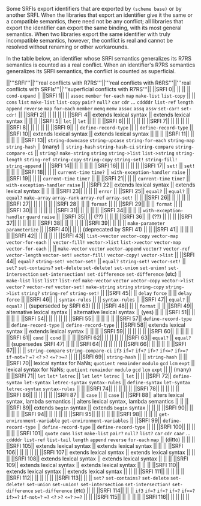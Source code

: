 Some SRFIs export identifiers that are exported by `(scheme base)` or by another SRFI.  When the libraries that export an identifier give it the same or a compatible semantics, there need not be any conflict; all libraries that export the identifier can export the same binding, with its most general semantics.  When two libraries export the same identifier with truly incompatible semantics, however, the conflict is real and cannot be resolved without renaming or other workarounds.

In the table below, an identifier whose SRFI semantics generalizes its R7RS semantics is counted as a real conflict.  When an identifier's R7RS semantics generalizes its SRFI semantics, the conflict is counted as superficial.

||'''SRFI'''||'''real conflicts with R7RS'''||'''real conflicts with R6RS'''||'''real conflicts with SRFIs'''||'''superficial conflicts with R7RS'''||
||SRFI 0|| || || || `cond-expand` ||
||SRFI 1|| || `assoc` `member` `for-each` `map` `make-list` `list-copy` || || `cons` `list` `make-list` `list-copy` `pair?` `null?` `car` `cdr` ... `cddddr` `list-ref` `length` `append` `reverse` `map` `for-each` `member` `memq` `memv` `assoc` `assq` `assv` `set-car!` `set-cdr!` ||
||SRFI 2|| || || || ||
||SRFI 4|| extends lexical syntax || extends lexical syntax || || ||
||SRFI 5|| `let` || `let` || || ||
||SRFI 6|| || || || ||
||SRFI 7|| || || || ||
||SRFI 8|| || || || ||
||SRFI 9|| || `define-record-type` || || `define-record-type` ||
||SRFI 10|| extends lexical syntax || extends lexical syntax || || ||
||SRFI 11|| || || || ||
||SRFI 13|| `string-downcase` `string-upcase` `string-for-each` `string-map` `string-hash` || (many) || `string-hash` `string-hash-ci` `string-compare` `string-compare-ci` || `string?` `make-string` `string` `string->list` `list->string` `string-length` `string-ref` `string-copy` `string-copy` `string-set!` `string-fill!` `string-append` ||
||SRFI 14|| || || || ||
||SRFI 16|| || || || ||
||SRFI 17|| `set!` || `set!` || || ||
||SRFI 18|| || || `current-time` `time?` || `with-exception-handler` `raise` ||
||SRFI 19|| || || `current-time` `time?` || ||
||SRFI 21|| || || `current-time` `time?` || `with-exception-handler` `raise` ||
||SRFI 22|| extends lexical syntax || extends lexical syntax || || ||
||SRFI 23|| || || || `error` ||
||SRFI 25|| `equal?` || `equal?` || `equal?` `make-array` `array-rank` `array-ref` `array-set!` || ||
||SRFI 26|| || || || ||
||SRFI 27|| || || || ||
||SRFI 28|| || || `format` || ||
||SRFI 29|| || || `format` || ||
||SRFI 30|| || || || ||
||SRFI 31|| || || || ||
||SRFI 34|| || || || `with-exception-handler` `guard` `raise` ||
||SRFI 35|| || (??) || || ||
||SRFI 36|| || (??) || || ||
||SRFI 37|| || || || ||
||SRFI 38|| || || || ||
||SRFI 39|| || || || `make-parameter` `parameterize` ||
||SRFI 40|| || || (deprecated by SRFI 41) || ||
||SRFI 41|| || || || ||
||SRFI 42|| || || || ||
||SRFI 43|| `list->vector` `vector-copy` `vector-map` `vector-for-each` || `vector-fill!` `vector->list` `list->vector` `vector-map` `vector-for-each` || || `make-vector` `vector` `vector-append` `vector?` `vector-ref` `vector-length` `vector-set!` `vector-fill!` `vector-copy!` `vector->list` ||
||SRFI 44|| `equal?` `string-set!` `vector-set!` || `equal?` `string-set!` `vector-set!` || `set?` `set-contains?` `set-delete` `set-delete!` `set-union` `set-union!` `set-intersection` `set-intersection!` `set-difference` `set-difference` (etc) || `make-list` `list` `list?` `list-ref` `make-vector` `vector` `vector-copy` `vector->list` `vector?` `vector-ref` `vector-set!` `make-string` `string` `string-copy` `string->list` `string?` `string-ref` `string-set!` ||
||SRFI 45|| || `delay` `force` || || `delay` `force` ||
||SRFI 46|| || `syntax-rules` || || `syntax-rules` ||
||SRFI 47|| `equal?` || `equal?` || (superseded by SRFI 63) || ||
||SRFI 48|| || || `format` || ||
||SRFI 49|| alternative lexical syntax || alternative lexical syntax || (yes) || ||
||SRFI 51|| || || || ||
||SRFI 54|| || || || ||
||SRFI 55|| || || || ||
||SRFI 57|| `define-record-type` || `define-record-type` || `define-record-type` ||
||SRFI 58|| extends lexical syntax || extends lexical syntax || || ||
||SRFI 59|| || || || ||
||SRFI 60|| || || || ||
||SRFI 61|| `cond` || `cond` || || ||
||SRFI 62|| || || || ||
||SRFI 63|| `equal?` || `equal?` || (supersedes SRFI 47) || ||
||SRFI 64|| || || || ||
||SRFI 66|| || || || ||
||SRFI 67|| || || `string-compare` `string-compare-ci` `if3` `if=?` `if<?` `if>?` `if<=?` `if>=?` `if-not=?` `=?` `<?` `>?` `<=?` `>=?` || ||
||SRFI 69|| `string-hash` || || `string-hash` || ||
||SRFI 70|| lexical syntax for NaNs; `quotient` `remainder` `modulo` `gcd` `lcm` `expt` || lexical syntax for NaNs; `quotient` `remainder` `modulo`  `gcd` `lcm` `expt` || || (many) ||
||SRFI 71|| `let` `let*` `letrec` || `let` `let*` `letrec` || `let` || ||
||SRFI 72|| `define-syntax` `let-syntax` `letrec-syntax` `syntax-rules` || `define-syntax` `let-syntax` `letrec-syntax` `syntax-rules` || ||
||SRFI 74|| || || || ||
||SRFI 78|| || || || ||
||SRFI 86|| || || || ||
||SRFI 87|| || `case` || || `case` ||
||SRFI 88|| alters lexical syntax, lambda semantics || alters lexical syntax, lambda semantics || || ||
||SRFI 89|| extends `begin` syntax || extends `begin` syntax || || ||
||SRFI 90|| || || || ||
||SRFI 94|| || || || ||
||SRFI 95|| || || || ||
||SRFI 98|| || || || `get-environment-variable` `get-environment-variables` ||
||SRFI 99|| `define-record-type` || `define-record-type` || `define-record-type` || ||
||SRFI 100|| || || || ||
||SRFI 101|| `quote` `cons` `list` `make-list` `pair?` `null?` `list?` `car` `cdr` `caar` ... `cddddr` `list-ref` `list-tail` `length` `append` `reverse` `for-each` `map` || (ditto) || || ||
||SRFI 105|| extends lexical syntax || extends lexical syntax || || ||
||SRFI 106|| || || || ||
||SRFI 107|| extends lexical syntax || extends lexical syntax || || ||
||SRFI 108|| extends lexical syntax || extends lexical syntax || || ||
||SRFI 109|| extends lexical syntax || extends lexical syntax || || ||
||SRFI 110|| extends lexical syntax || extends lexical syntax || || ||
||SRFI 111|| || || || ||
||SRFI 112|| || || || ||
||SRFI 113|| || || `set?` `set-contains?` `set-delete` `set-delete!` `set-union` `set-union!` `set-intersection` `set-intersection!` `set-difference` `set-difference` (etc) || ||
||SRFI 114|| || || `if3` `if=?` `if<?` `if>?` `if<=?` `if>=?` `if-not=?` `=?` `<?` `>?` `<=?` `>=?` || ||
||SRFI 115|| || || || ||
||SRFI 116|| || || || ||

